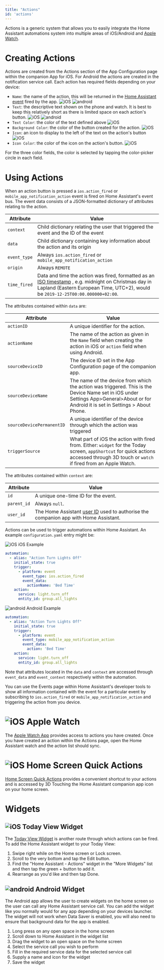 ```yaml
---
title: "Actions"
id: 'actions'
---
```


Actions is a generic system that allows you to easily integrate the Home Assistant automations system into multiple areas of iOS/Android and [Apple Watch](../integrations/watch/index.md).

# Creating Actions
Actions are created from the Actions section of the App Configuration page within the companion App for iOS.  For Android the actions are created in the notification service call. Each action has required fields depending on your device:
*   `Name`: the name of the action, this will be returned in the [Home Assistant event](https://www.home-assistant.io/docs/configuration/events/) fired by the app. ![iOS](/assets/apple.svg) ![android](/assets/android.svg)
*   `Text`: the descriptive text shown on the phone and watch. It is best to keep this relatively short as there is limited space on each action's button. ![iOS](/assets/apple.svg) ![android](/assets/android.svg)
*   `Text Color`: the color of the text defined above ![iOS](/assets/apple.svg)
*   `Background Color`: the color of the button created for the action. ![iOS](/assets/apple.svg)
*   `Icon`: an icon to display to the left of the text on the action's button  ![iOS](/assets/apple.svg)
*   `Icon Color`: the color of the icon on the action's button. ![iOS](/assets/apple.svg)

For the three color fields, the color is selected by tapping the color-picker circle in each field.

# Using Actions
When an action button is pressed a `ios.action_fired` or `mobile_app_notification_action` event is fired on Home Assistant's event bus. The event data consists of a JSON-formatted dictionary of attributes relating to the action.

| Attribute | Value |
| ------ | ------ |
| `context` | Child dictionary relating the user that triggered the event and the ID of the event |
| `data` | Child dictionary containing key information about the action and its origin |
| `event_type` | Always `ios.action_fired` or `mobile_app_notification_action` |
| `origin` | Always `REMOTE` |
| `time_fired` | Data and time the action was fired, formatted as an [ISO timestamp](https://en.wikipedia.org/wiki/ISO_8601) , e.g. midnight on Christmas day in Lapland (Eastern European Time, UTC+2), would be `2019-12-25T00:00.000000+02:00`. |

The attributes contained within `data` are:

| Attribute | Value |
| ------ | ------ |
| `actionID` | A unique identifier for the action. |
| `actionName` | The name of the action as given in the `Name` field when creating the action in iOS or `action` field when using Android. |
| `sourceDeviceID` | The device ID set in the App Configuration page of the companion app. |
| `sourceDeviceName` | The name of the device from which the action was triggered. This is the Device Name set in iOS under Settings App>General>About or for Android it is set in Settings > About Phone. |
| `sourceDevicePermanentID` | A unique identifier of the device through which the action was triggered |
| `triggerSource` | What part of iOS the action with fired from. Either: `widget` for the Today screen, `appShortcut` for quick actions accessed through 3D touch or `watch` if fired from an Apple Watch. |

The attributes contained within `context` are:

| Attribute | Value |
| ------ | ------ |
| `id` | A unique one-time ID for the event. |
| `parent_id` | Always `null`. |
| `user_id` | The Home Assistant [user ID](https://www.home-assistant.io/docs/authentication/#user-accounts) used to authorise the companion app with Home Assistant. |

Actions can be used to trigger automations within Home Assistant. An example `configuration.yaml` entry might be:

![iOS](/assets/apple.svg) iOS Example

```yaml
automation:
  - alias: "Action Turn Lights Off"
    initial_state: true
    trigger:
      - platform: event
        event_type: ios.action_fired
        event_data:
          actionName: 'Bed Time'
    action:
      service: light.turn_off
      entity_id: group.all_lights
```

![android](/assets/android.svg) Android Example

```yaml
automation:
  - alias: "Action Turn Lights Off"
    initial_state: true
    trigger:
      - platform: event
        event_type: mobile_app_notification_action
        event_data:
          action: 'Bed Time'
    action:
      service: light.turn_off
      entity_id: group.all_lights
```

Note that attributes located in the `data` and `context` are accessed through `event_data` and `event_context` respectively within the automation.

You can use the Events page within Home Assistant's developer tools to show all information contained with the event for a particular event by subscribing to `ios.action_fired` or `mobile_app_notification_action` and triggering the action from you device.

# ![iOS](/assets/apple.svg) Apple Watch
The [Apple Watch App](integrations/watch/index.md) provides access to actions you have created. Once you have created an action within the Actions page, open the Home Assistant watch and the action list should sync.


# ![iOS](/assets/apple.svg) Home Screen Quick Actions
[Home Screen Quick Actions](https://support.apple.com/guide/iphone/keep-apps-handy-iph414564dba/ios#iph1ffcbd691) provides a convenient shortcut to your actions and is accessed by 3D Touching the Home Assistant companion app icon on your home screen.

# Widgets

## ![iOS](/assets/apple.svg) Today View Widget
The [Today View Widget](https://support.apple.com/en-gb/HT207122) is another route through which actions can be fired. To add the Home Assistant widget to your Today View:

1.  Swipe right while on the Home screen or Lock screen.
2.  Scroll to the very bottom and tap the Edit button.
3.  Find the "Home Assistant - Actions" widget in the "More Widgets" list and then tap the green + button to add it.
4.  Rearrange as you'd like and then tap Done.

## ![android](/assets/android.svg) Android Widget
The Android app allows the user to create widgets on the home screen so the user can call any Home Assistant service call. You can add the widget like you normally would for any app depending on your devices launcher. The widget will not work when Data Saver is enabled, you will also need to ensure that background data for the app is enabled.

1.  Long press on any open space in the home screen
2.  Scroll down to Home Assistant in the widget list
3.  Drag the widget to an open space on the home screen
4.  Select the service call you wish to perform
5.  Fill in the required service data for the selected service call
6.  Supply a name and icon for the widget
7.  Save the widget
